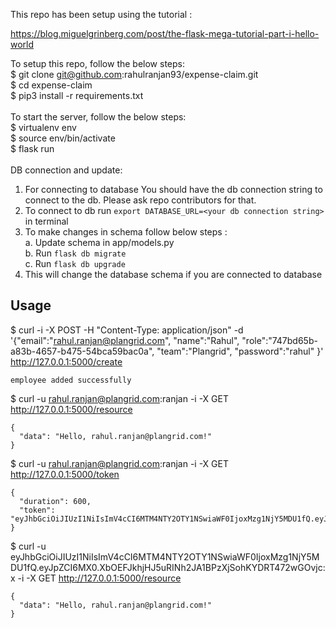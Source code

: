 This repo has been setup using the tutorial :

https://blog.miguelgrinberg.com/post/the-flask-mega-tutorial-part-i-hello-world

To setup this repo, follow the below steps:<br />
$ git clone git@github.com:rahulranjan93/expense-claim.git<br />
$ cd expense-claim<br />
$ pip3 install -r requirements.txt<br />
<br />
To start the server, follow the below steps:<br />
$ virtualenv env<br />
$ source env/bin/activate<br />
$ flask run<br />
<br />
DB connection and update:
1. For connecting to database You should have the db connection string to connect to the db. Please ask repo contributors for that.
2. To connect to db run `export DATABASE_URL=<your db connection string>` in terminal
3. To make changes in schema follow below steps : <br/>
    a. Update schema in app/models.py <br/>
    b. Run `flask db migrate` <br/>
    c. Run `flask db upgrade` <br/>
4. This will change the database schema if you are connected to database


Usage
-------
$ curl -i -X POST -H "Content-Type: application/json" -d '{"email":"rahul.ranjan@plangrid.com",
	"name":"Rahul",
	"role":"747bd65b-a83b-4657-b475-54bca59bac0a",
	"team":"Plangrid",
	"password":"rahul"
}' http://127.0.0.1:5000/create
    
    employee added successfully


$ curl -u rahul.ranjan@plangrid.com:ranjan -i -X GET http://127.0.0.1:5000/resource
    
    {
      "data": "Hello, rahul.ranjan@plangrid.com!"
    }


$ curl -u rahul.ranjan@plangrid.com:ranjan -i -X GET http://127.0.0.1:5000/token
    
    {
      "duration": 600,
      "token": "eyJhbGciOiJIUzI1NiIsImV4cCI6MTM4NTY2OTY1NSwiaWF0IjoxMzg1NjY5MDU1fQ.eyJpZCI6MX0.XbOEFJkhjHJ5uRINh2JA1BPzXjSohKYDRT472wGOvjc"
    }
    

$ curl -u eyJhbGciOiJIUzI1NiIsImV4cCI6MTM4NTY2OTY1NSwiaWF0IjoxMzg1NjY5MDU1fQ.eyJpZCI6MX0.XbOEFJkhjHJ5uRINh2JA1BPzXjSohKYDRT472wGOvjc:x -i -X GET http://127.0.0.1:5000/resource
    
    {
      "data": "Hello, rahul.ranjan@plangrid.com!"
    }

